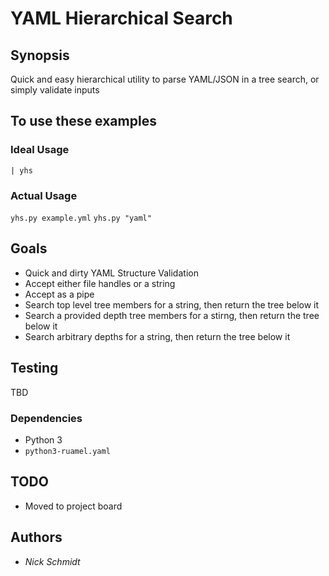 # YAML Hierarchical Search

## Synopsis

Quick and easy hierarchical utility to parse YAML/JSON in a tree search, or simply validate inputs

## To use these examples

### Ideal Usage

`| yhs`

### Actual Usage

`yhs.py example.yml`
`yhs.py "yaml"`

## Goals

- Quick and dirty YAML Structure Validation
- Accept either file handles or a string
- Accept as a pipe
- Search top level tree members for a string, then return the tree below it
- Search a provided depth tree members for a stirng, then return the tree below it
- Search arbitrary depths for a string, then return the tree below it

## Testing

TBD

### Dependencies

- Python 3
- `python3-ruamel.yaml`

## TODO

- Moved to project board

## Authors

- *Nick Schmidt*
